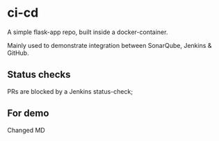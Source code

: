 # ci-cd

A simple flask-app repo, built inside a docker-container.

Mainly used to demonstrate integration between SonarQube, Jenkins & GitHub.

## Status checks

PRs are blocked by a Jenkins status-check;

## For demo

Changed MD
